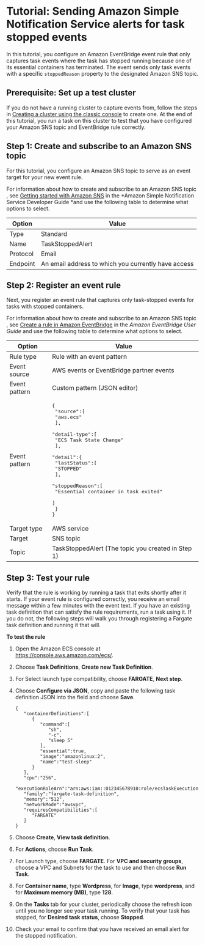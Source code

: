 # Tutorial: Sending Amazon Simple Notification Service alerts for task stopped events<a name="ecs_cwet2"></a>

In this tutorial, you configure an Amazon EventBridge event rule that only captures task events where the task has stopped running because one of its essential containers has terminated\. The event sends only task events with a specific `stoppedReason` property to the designated Amazon SNS topic\.

## Prerequisite: Set up a test cluster<a name="cwet2_step_1"></a>

 If you do not have a running cluster to capture events from, follow the steps in [Creating a cluster using the classic console](create_cluster.md) to create one\. At the end of this tutorial, you run a task on this cluster to test that you have configured your Amazon SNS topic and EventBridge rule correctly\. 

## Step 1: Create and subscribe to an Amazon SNS topic<a name="cwet2_step_2"></a>

 For this tutorial, you configure an Amazon SNS topic to serve as an event target for your new event rule\. 

For information about how to create and subscribe to an Amazon SNS topic , see [Getting started with Amazon SNS](https://docs.aws.amazon.com/sns/latest/dg/sns-getting-started.html#step-create-queue) in the *Amazon Simple Notification Service Developer Guide *and use the following table to determine what options to select\.


| Option | Value | 
| --- | --- | 
|  Type  | Standard | 
| Name |  TaskStoppedAlert  | 
| Protocol | Email | 
| Endpoint |  An email address to which you currently have access  | 

## Step 2: Register an event rule<a name="cwet2_step_3"></a>

 Next, you register an event rule that captures only task\-stopped events for tasks with stopped containers\. 

For information about how to create and subscribe to an Amazon SNS topic , see [Create a rule in Amazon EventBridge](https://docs.aws.amazon.com/eventbridge/latest/userguide/eb-get-started.html) in the *Amazon EventBridge User Guide* and use the following table to determine what options to select\.


| Option | Value | 
| --- | --- | 
|  Rule type  |  Rule with an event pattern  | 
| Event source | AWS events or EventBridge partner events | 
| Event pattern |  Custom pattern \(JSON editor\)  | 
| Event pattern |  <pre>{<br />   "source":[<br />      "aws.ecs"<br />   ],<br />   "detail-type":[<br />      "ECS Task State Change"<br />   ],<br />   "detail":{<br />      "lastStatus":[<br />         "STOPPED"<br />      ],<br />      "stoppedReason":[<br />         "Essential container in task exited"<br />      ]<br />   }<br />}</pre> | 
| Target type |  AWS service  | 
| Target | SNS topic | 
| Topic |  TaskStoppedAlert \(The topic you created in Step 1\)  | 

## Step 3: Test your rule<a name="cwet2_step_4"></a>

Verify that the rule is working by running a task that exits shortly after it starts\. If your event rule is configured correctly, you receive an email message within a few minutes with the event text\. If you have an existing task definition that can satisfy the rule requirements, run a task using it\. If you do not, the following steps will walk you through registering a Fargate task definition and running it that will\.

**To test the rule**

1. Open the Amazon ECS console at [https://console\.aws\.amazon\.com/ecs/](https://console.aws.amazon.com/ecs/)\.

1. Choose **Task Definitions**, **Create new Task Definition**\.

1. For Select launch type compatibility, choose **FARGATE**, **Next step**\.

1. Choose **Configure via JSON**, copy and paste the following task definition JSON into the field and choose **Save**\.

   ```
   {
      "containerDefinitions":[
         {
            "command":[
               "sh",
               "-c",
               "sleep 5"
            ],
            "essential":true,
            "image":"amazonlinux:2",
            "name":"test-sleep"
         }
      ],
      "cpu":"256",
      "executionRoleArn":"arn:aws:iam::012345678910:role/ecsTaskExecutionRole",
      "family":"fargate-task-definition",
      "memory":"512",
      "networkMode":"awsvpc",
      "requiresCompatibilities":[
         "FARGATE"
      ]
   }
   ```

1. Choose **Create**, **View task definition**\.

1. For **Actions**, choose **Run Task**\.

1. For Launch type, choose **FARGATE**\. For **VPC and security groups**, choose a VPC and Subnets for the task to use and then choose **Run Task**\.

1.  For **Container name**, type **Wordpress**, for **Image**, type **wordpress**, and for **Maximum memory \(MB\)**, type **128**\.

1. On the **Tasks** tab for your cluster, periodically choose the refresh icon until you no longer see your task running\. To verify that your task has stopped, for **Desired task status**, choose **Stopped**\.

1. Check your email to confirm that you have received an email alert for the stopped notification\.